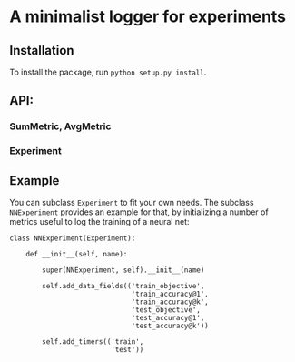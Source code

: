 # A minimalist logger for experiments

## Installation

To install the package, run `python setup.py install`.

## API:

### SumMetric, AvgMetric


### Experiment

## Example

You can subclass `Experiment` to fit your own needs. The subclass `NNExperiment` provides an example for that, by initializing a number of metrics useful to log the training of a neural net:

```
class NNExperiment(Experiment):

    def __init__(self, name):

        super(NNExperiment, self).__init__(name)

        self.add_data_fields(('train_objective',
                              'train_accuracy@1',
                              'train_accuracy@k',
                              'test_objective',
                              'test_accuracy@1',
                              'test_accuracy@k'))

        self.add_timers(('train',
                         'test'))
```